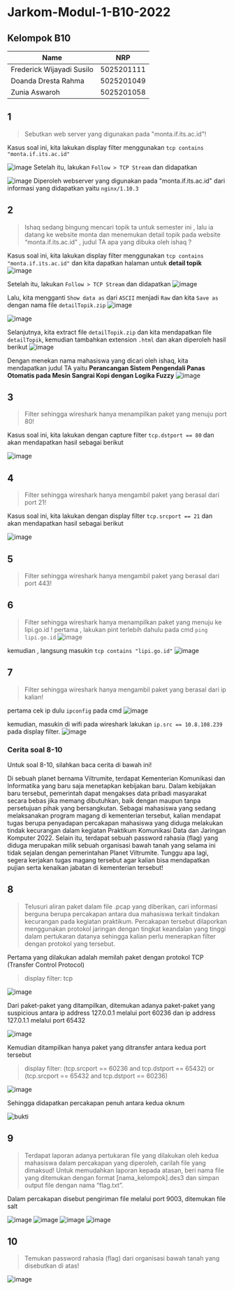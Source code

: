 # Jarkom-Modul-1-B10-2022

## Kelompok B10
| Name                      | NRP        | 
| ------------------------- | ---------- |
| Frederick Wijayadi Susilo | 5025201111 |
| Doanda Dresta Rahma       | 5025201049 |
| Zunia Aswaroh             | 5025201058 |

## 1
> Sebutkan web server yang digunakan pada "monta.if.its.ac.id"! 

Kasus soal ini, kita lakukan display filter menggunakan `tcp contains "monta.if.its.ac.id"`

![image](https://user-images.githubusercontent.com/67154280/191028336-49bb3a43-4e3c-4b14-b3ed-ed307957eced.png)
Setelah itu, lakukan `Follow > TCP Stream` dan didapatkan

![image](https://user-images.githubusercontent.com/67154280/191028414-aa5d941a-a1a2-4ce4-ade8-45463fe8bdc4.png)
Diperoleh webserver yang digunakan pada "monta.if.its.ac.id" dari informasi yang didapatkan yaitu `nginx/1.10.3`

## 2
> Ishaq sedang bingung mencari topik ta untuk semester ini , lalu ia datang ke website monta dan menemukan detail topik pada website “monta.if.its.ac.id” , judul TA apa yang dibuka oleh ishaq ?

Kasus soal ini, kita lakukan display filter menggunakan `tcp contains "monta.if.its.ac.id"` dan kita dapatkan halaman untuk **detail topik**
![image](https://user-images.githubusercontent.com/67154280/191036247-7edf2c5c-1ce3-44d9-92a2-942dd0b6aefa.png)

Setelah itu, lakukan `Follow > TCP Stream` dan didapatkan
![image](https://user-images.githubusercontent.com/67154280/191036389-b346e1b9-4b62-4ee7-b41d-89f8fdbfed1a.png)

Lalu, kita mengganti `Show data as` dari `ASCII` menjadi `Raw` dan kita `Save as` dengan nama file `detailTopik.zip`
![image](https://user-images.githubusercontent.com/67154280/191036889-f29ea5d3-3303-4c30-b8a9-e5298d47ec0d.png)

![image](https://user-images.githubusercontent.com/67154280/191037592-34ab95be-d4ca-4b19-ad87-0f5719f063d3.png)

Selanjutnya, kita extract file `detailTopik.zip` dan kita mendapatkan file `detailTopik`, kemudian tambahkan extension `.html` dan akan diperoleh hasil berikut
![image](https://user-images.githubusercontent.com/67154280/191037987-bd42ac49-0358-48f5-9657-08e4cf7beef6.png)

Dengan menekan nama mahasiswa yang dicari oleh ishaq, kita mendapatkan judul TA yaitu **Perancangan Sistem Pengendali Panas Otomatis pada Mesin Sangrai Kopi dengan Logika Fuzzy**
![image](https://user-images.githubusercontent.com/67154280/191040588-519a20e4-e726-4f8f-b2e8-a52080146737.png)

## 3
> Filter sehingga wireshark hanya menampilkan paket yang menuju port 80!

Kasus soal ini, kita lakukan dengan capture filter `tcp.dstport == 80` dan akan mendapatkan hasil sebagai berikut

![image](https://user-images.githubusercontent.com/67154280/191031218-18699a9f-1798-4935-b4a8-ec212a29cbfb.png)

## 4
> Filter sehingga wireshark hanya mengambil paket yang berasal dari port 21!

Kasus soal ini, kita lakukan dengan display filter `tcp.srcport == 21` dan akan mendapatkan hasil sebagai berikut

![image](https://user-images.githubusercontent.com/67154280/191030656-a4fa7858-c8c8-4d4a-a0ad-36d5b0181df7.png)

## 5
> Filter sehingga wireshark hanya mengambil paket yang berasal dari port 443!

## 6
> Filter sehingga wireshark hanya menampilkan paket yang menuju ke lipi.go.id !
pertama , lakukan pint terlebih dahulu pada cmd `ping lipi.go.id`
![image](https://github.com/WantToBePro31/Jarkom-Modul-1-B10-2022/blob/main/CMD.png)

kemudian , langsung masukin `tcp contains "lipi.go.id"`
![image](https://github.com/WantToBePro31/Jarkom-Modul-1-B10-2022/blob/main/No.6%20Jarkom.png)

## 7
> Filter sehingga wireshark hanya mengambil paket yang berasal dari ip kalian!

pertama cek ip dulu `ipconfig` pada cmd 
![image](https://github.com/WantToBePro31/Jarkom-Modul-1-B10-2022/blob/main/CMD2.png)

kemudian, masukin di wifi pada wireshark lakukan `ip.src == 10.8.108.239` pada display filter.
![image](https://github.com/WantToBePro31/Jarkom-Modul-1-B10-2022/blob/main/No.7%20Jarkom.png)


### Cerita soal 8-10
Untuk soal 8-10, silahkan baca cerita di bawah ini!

Di sebuah planet bernama Viltrumite, terdapat Kementerian Komunikasi dan Informatika yang baru saja menetapkan kebijakan baru. Dalam kebijakan baru tersebut, pemerintah dapat mengakses data pribadi masyarakat secara bebas jika memang dibutuhkan, baik dengan maupun tanpa persetujuan pihak yang bersangkutan. Sebagai mahasiswa yang sedang melaksanakan program magang di kementerian tersebut, kalian mendapat tugas berupa penyadapan percakapan mahasiswa yang diduga melakukan tindak kecurangan dalam kegiatan Praktikum Komunikasi Data dan Jaringan Komputer 2022. Selain itu, terdapat sebuah password rahasia (flag) yang diduga merupakan milik sebuah organisasi bawah tanah yang selama ini tidak sejalan dengan pemerintahan Planet Viltrumite. Tunggu apa lagi, segera kerjakan tugas magang tersebut agar kalian bisa mendapatkan pujian serta kenaikan jabatan di kementerian tersebut!


## 8
> Telusuri aliran paket dalam file .pcap yang diberikan, cari informasi berguna berupa percakapan antara dua mahasiswa terkait tindakan kecurangan pada kegiatan praktikum. Percakapan tersebut dilaporkan menggunakan protokol jaringan dengan tingkat keandalan yang tinggi dalam pertukaran datanya sehingga kalian perlu menerapkan filter dengan protokol yang tersebut.

Pertama yang dilakukan adalah memilah paket dengan protokol TCP (Transfer Control Protocol)
> display filter: tcp

![image](https://user-images.githubusercontent.com/66405353/191034048-7a849aaf-1c3e-4d9e-854f-e9d4825b7ddd.png)

Dari paket-paket yang ditampilkan, ditemukan adanya paket-paket yang suspicious antara ip address 127.0.0.1 melalui port 60236 dan ip address 127.0.1.1 melalui port 65432

![image](https://user-images.githubusercontent.com/66405353/191034174-c7da38ef-0c29-495a-8a42-1f12928af47a.png)

Kemudian ditampilkan hanya paket yang ditransfer antara kedua port tersebut
> display filter: (tcp.srcport == 60236 and tcp.dstport == 65432) or (tcp.srcport == 65432 and tcp.dstport == 60236)

![image](https://user-images.githubusercontent.com/66405353/191035982-df74f548-98ea-44e0-a09b-abe30ccdb705.png)

Sehingga didapatkan percakapan penuh antara kedua oknum

![bukti](https://user-images.githubusercontent.com/66405353/191038482-0e3a4621-831d-4740-96b4-686d5622abe9.png)

## 9
> Terdapat laporan adanya pertukaran file yang dilakukan oleh kedua mahasiswa dalam percakapan yang diperoleh, carilah file yang dimaksud! Untuk memudahkan laporan kepada atasan, beri nama file yang ditemukan dengan format [nama_kelompok].des3 dan simpan output file dengan nama “flag.txt”.

Dalam percakapan disebut pengiriman file melalui port 9003, ditemukan file salt

![image](https://user-images.githubusercontent.com/66405353/191043635-000c2b61-cebe-47f6-89c2-bd3c2036bfc8.png)
![image](https://user-images.githubusercontent.com/66405353/191046138-1d87d8ff-748f-459e-9a21-77dab998f105.png)
![image](https://user-images.githubusercontent.com/66405353/191046161-e0c3ee96-e0dc-42ee-894a-052dc0e4b5c4.png)
![image](https://user-images.githubusercontent.com/66405353/191046170-eabf3187-d5c0-4c68-ad6d-2e3530652624.png)


## 10
> Temukan password rahasia (flag) dari organisasi bawah tanah yang disebutkan di atas!

![image](https://user-images.githubusercontent.com/66405353/191048143-72c8366f-d2c7-4252-adb3-0295167d22cc.png)
